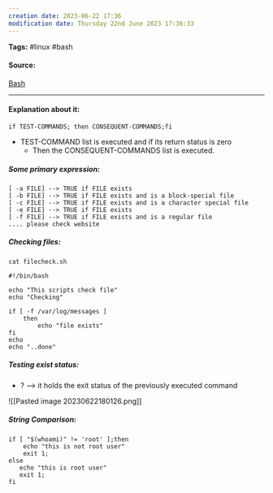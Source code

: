 ```yaml
---
creation date: 2023-06-22 17:36
modification date: Thursday 22nd June 2023 17:36:33
---
```


**Tags:** #linux #bash

#### Source:
[Bash](https://tldp.org/LDP/Bash-Beginners-Guide/html/sect_07_01.html)

--------------------------------------

#### Explanation about it:

```
if TEST-COMMANDS; then CONSEQUENT-COMMANDS;fi
```

* TEST-COMMAND list is executed and if its return status is zero
	* Then the CONSEQUENT-COMMANDS list is executed.

##### Some primary expression:

```
[ -a FILE] --> TRUE if FILE exists
[ -b FILE] --> TRUE if FILE exists and is a block-special file
[ -c FILE] --> TRUE if FILE exists and is a character special file
[ -e FILE] --> TRUE if FILE exists
[ -f FILE] --> TRUE if FILE exists and is a regular file
.... please check website
```

##### Checking files:

```
cat filecheck.sh

#!/bin/bash

echo "This scripts check file"
echo "Checking"

if [ -f /var/log/messages ]
    then
        echo "file exists"
fi
echo
echo "..done"
```

##### Testing exist status:

* ? --> it holds the exit status of the previously executed command

![[Pasted image 20230622180126.png]]


##### String Comparison:

```
if [ "$(whoami)" != 'root' ];then
    echo "this is not root user"
    exit 1;
else
   echo "this is root user"
   exit 1;
fi
```